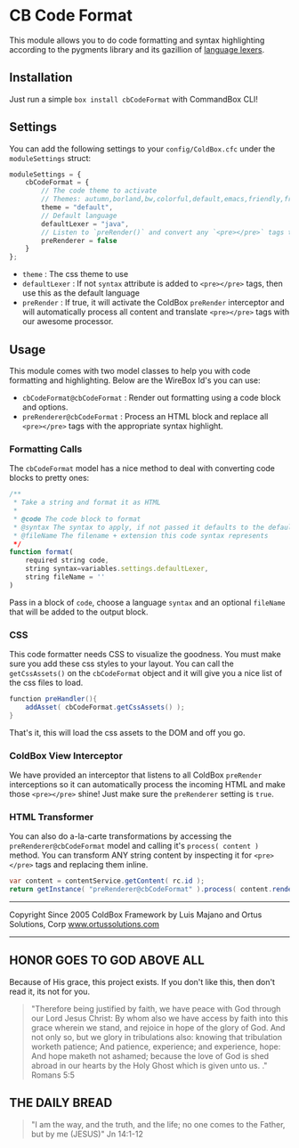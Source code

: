 # CB Code Format

This module allows you to do code formatting and syntax highlighting according to the pygments library and its gazillion of [language lexers](http://pygments.org/languages/).

## Installation

Just run a simple `box install cbCodeFormat` with CommandBox CLI!

## Settings

You can add the following settings to your `config/ColdBox.cfc` under the `moduleSettings` struct:

```js
moduleSettings = {
	cbCodeFormat = {
		// The code theme to activate
		// Themes: autumn,borland,bw,colorful,default,emacs,friendly,fruity,manny,monokai,murphy,native,pastie,perldoc,tango,trac,vim,vs
		theme = "default",
		// Default language
		defaultLexer = "java",
		// Listen to `preRender()` and convert any `<pre></pre>` tags to syntax highlighting
		preRenderer = false
	}
};
```

* `theme` : The css theme to use
* `defaultLexer` : If not `syntax` attribute is added to `<pre></pre>` tags, then use this as the default language
* `preRender` : If true, it will activate the ColdBox `preRender` interceptor and will automatically process all content and translate `<pre></pre>` tags with our awesome processor.

## Usage

This module comes with two model classes to help you with code formatting and highlighting. Below are the WireBox Id's you can use:

* `cbCodeFormat@cbCodeFormat` : Render out formatting using a code block and options.
* `preRenderer@cbCodeFormat` : Process an HTML block and replace all `<pre></pre>` tags with the appropriate syntax highlight.

### Formatting Calls

The `cbCodeFormat` model has a nice method to deal with converting code blocks to pretty ones:

```js
/**
 * Take a string and format it as HTML
 *
 * @code The code block to format
 * @syntax The syntax to apply, if not passed it defaults to the defaultLexer setting
 * @fileName The filename + extension this code syntax represents
 */
function format(
	required string code,
	string syntax=variables.settings.defaultLexer,
	string fileName = ''
)
```

Pass in a block of `code`, choose a language `syntax` and an optional `fileName` that will be added to the output block.

### CSS

This code formatter needs CSS to visualize the goodness.  You must make sure you add these css styles to your layout.  You can call the `getCssAssets()` on the `cbCodeFormat` object and it will give you a nice list of the css files to load.

```java
function preHandler(){
	addAsset( cbCodeFormat.getCssAssets() );
}
```

That's it, this will load the css assets to the DOM and off you go.


### ColdBox View Interceptor

We have provided an interceptor that listens to all ColdBox `preRender` interceptions so it can automatically process the incoming HTML and make those `<pre></pre>` shine!  Just make sure the `preRenderer` setting is `true`.

### HTML Transformer

You can also do a-la-carte transformations by accessing the `preRenderer@cbCodeFormat` model and calling it's `process( content )` method.  You can transform ANY string content by inspecting it for `<pre></pre>` tags and replacing them inline.

```java
var content = contentService.getContent( rc.id );
return getInstance( "preRenderer@cbCodeFormat" ).process( content.render() );
```

********************************************************************************
Copyright Since 2005 ColdBox Framework by Luis Majano and Ortus Solutions, Corp
www.ortussolutions.com
********************************************************************************

## HONOR GOES TO GOD ABOVE ALL

Because of His grace, this project exists. If you don't like this, then don't read it, its not for you.

>"Therefore being justified by faith, we have peace with God through our Lord Jesus Christ:
By whom also we have access by faith into this grace wherein we stand, and rejoice in hope of the glory of God.
And not only so, but we glory in tribulations also: knowing that tribulation worketh patience;
And patience, experience; and experience, hope:
And hope maketh not ashamed; because the love of God is shed abroad in our hearts by the 
Holy Ghost which is given unto us. ." Romans 5:5

## THE DAILY BREAD

 > "I am the way, and the truth, and the life; no one comes to the Father, but by me (JESUS)" Jn 14:1-12

